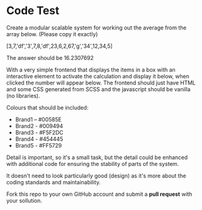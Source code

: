# Code Test

Create a modular scalable system for working out the average from the array below. (Please copy it
exactly)

[3,7,'df','3',7,8,'df',23,6,2,67,'g','34',12,34,5]

The answer should be 16.2307692

With a very simple frontend that displays the items in a box with an interactive element to activate
the calculation and display it below, when clicked the number will appear below. The frontend
should just have HTML and some CSS generated from SCSS and the javascript should be vanilla
(no libraries).

Colours that should be included:

- Brand1 – #00585E
- Brand2 - #009494
- Brand3 - #F5F2DC
- Brand4 - #454445
- Brand5 - #FF5729

Detail is important, so it's a small task, but the detail could be enhanced with additional code for
ensuring the stability of parts of the system.

It doesn't need to look particularly good (design) as it's more about the coding standards and
maintainability.

Fork this repo to your own GitHub account and submit a **pull request** with your sollution.
